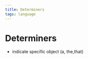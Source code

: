 ```yaml
---
title: Determiners
tags: language
---
```


# Determiners
- indicate specific object (a, the,that)








































